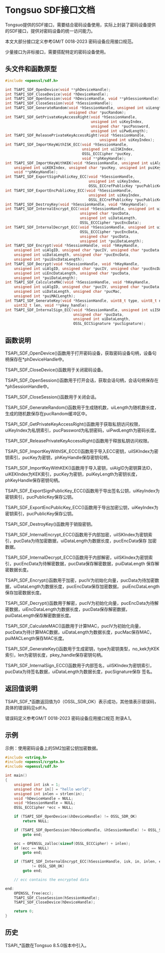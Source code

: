 # Tongsuo SDF接口文档

Tongsuo提供的SDF接口，需要结合密码设备使用，实际上封装了密码设备提供的SDF接口，提供对密码设备的统一访问能力。

本文大部分接口定义参考GM/T 0018-2023 密码设备应用接口规范。

少量接口为非标接口，需要搭配特定的密码设备使用。

## 头文件和函数原型

```c
#include <openssl/sdf.h>

int TSAPI_SDF_OpenDevice(void **phDeviceHandle);
int TSAPI_SDF_CloseDevice(void *hDeviceHandle);
int TSAPI_SDF_OpenSession(void *hDeviceHandle, void **phSessionHandle);
int TSAPI_SDF_CloseSession(void *hSessionHandle);
int TSAPI_SDF_GenerateRandom(void *hSessionHandle, unsigned int uiLength,
                             unsigned char *pucRandom);
int TSAPI_SDF_GetPrivateKeyAccessRight(void *hSessionHandle,
                                       unsigned int uiKeyIndex,
                                       unsigned char *pucPassword,
                                       unsigned int uiPwdLength);
int TSAPI_SDF_ReleasePrivateKeyAccessRight(void *hSessionHandle,
                                           unsigned int uiKeyIndex);
int TSAPI_SDF_ImportKeyWithISK_ECC(void *hSessionHandle,
                                   unsigned int uiISKIndex,
                                   OSSL_ECCCipher *pucKey,
                                   void **phKeyHandle);
int TSAPI_SDF_ImportKeyWithKEK(void *hSessionHandle, unsigned int uiAlgID,
    unsigned int uiKEKIndex, unsigned char *pucKey, unsigned int puiKeyLength,
    void **phKeyHandle);
int TSAPI_SDF_ExportSignPublicKey_ECC(void *hSessionHandle,
                                      unsigned int uiKeyIndex,
                                      OSSL_ECCrefPublicKey *pucPublicKey);
int TSAPI_SDF_ExportEncPublicKey_ECC(void *hSessionHandle,
                                      unsigned int uiKeyIndex,
                                      OSSL_ECCrefPublicKey *pucPublicKey);
int TSAPI_SDF_DestroyKey(void *hSessionHandle, void *hKeyHandle);
int TSAPI_SDF_InternalEncrypt_ECC(void *hSessionHandle, unsigned int uiISKIndex,
                                  unsigned char *pucData,
                                  unsigned int uiDataLength,
                                  OSSL_ECCCipher *pucEncData);
int TSAPI_SDF_InternalDecrypt_ECC(void *hSessionHandle, unsigned int uiISKIndex,
                                  OSSL_ECCCipher *pucEncData,
                                  unsigned char *pucData,
                                  unsigned int *puiDataLength);
int TSAPI_SDF_Encrypt(void *hSessionHandle, void *hKeyHandle,
    unsigned int uiAlgID, unsigned char *pucIV, unsigned char *pucData,
    unsigned int uiDataLength, unsigned char *pucEncData,
    unsigned int *puiEncDataLength);
int TSAPI_SDF_Decrypt(void *hSessionHandle, void *hKeyHandle,
    unsigned int uiAlgID, unsigned char *pucIV, unsigned char *pucEncData,
    unsigned int uiEncDataLength, unsigned char *pucData,
    unsigned int *puiDataLength);
int TSAPI_SDF_CalculateMAC(void *hSessionHandle, void *hKeyHandle,
    unsigned int uiAlgID, unsigned char *pucIV, unsigned char *pucData,
    unsigned int uiDataLength, unsigned char *pucMac,
    unsigned int *puiMACLength);
int TSAPI_SDF_GenerateKey(void *hSessionHandle, uint8_t type, uint8_t no_kek,
    uint32_t len, void **pkey_handle);
int TSAPI_SDF_InternalSign_ECC(void *hSessionHandle, unsigned int uiISKIndex,
                               unsigned char *pucData,
                               unsigned int uiDataLength,
                               OSSL_ECCSignature *pucSignature);

```

## 函数说明

TSAPI_SDF_OpenDevice()函数用于打开密码设备，获取密码设备句柄，设备句柄保存在*phDeviceHandle中。

TSAPI_SDF_CloseDevice()函数用于关闭密码设备。

TSAPI_SDF_OpenSession()函数用于打开会话，获取会话句柄，会话句柄保存在*phSessionHandle中。

TSAPI_SDF_CloseSession()函数用于关闭会话。

TSAPI_SDF_GenerateRandom()函数用于生成随机数，uiLength为随机数长度，生成的随机数保存在pucRandom缓冲区中。

TSAPI_SDF_GetPrivateKeyAccessRight()函数用于获取私钥访问权限，uiKeyIndex为私钥索引，pucPassword为私钥密码，uiPwdLength为密码长度。

TSAPI_SDF_ReleasePrivateKeyAccessRight()函数用于释放私钥访问权限。

TSAPI_SDF_ImportKeyWithISK_ECC()函数用于导入ECC密钥，uiISKIndex为密钥索引，pucKey为密钥，phKeyHandle保存密钥句柄。

TSAPI_SDF_ImportKeyWithKEK()函数用于导入密钥，uiAlgID为密钥算法ID，uiKEKIndex为KEK索引，pucKey为密钥，puiKeyLength为密钥长度，
phKeyHandle保存密钥句柄。

TSAPI_SDF_ExportSignPublicKey_ECC()函数用于导出签名公钥，uiKeyIndex为密钥索引，pucPublicKey保存公钥。

TSAPI_SDF_ExportEncPublicKey_ECC()函数用于导出加密公钥，uiKeyIndex为密钥索引，pucPublicKey保存公钥。

TSAPI_SDF_DestroyKey()函数用于销毁密钥。

TSAPI_SDF_InternalEncrypt_ECC()函数用于内部加密，uiISKIndex为密钥索引，pucData为待加密数据，uiDataLength为数据长度，pucEncData保存
加密数据。

TSAPI_SDF_InternalDecrypt_ECC()函数用于内部解密，uiISKIndex为密钥索引，pucEncData为待解密数据，pucData保存解密数据，puiDataLength
保存解密数据长度。

TSAPI_SDF_Encrypt()函数用于加密，pucIV为初始化向量，pucData为待加密数据，uiDataLength为数据长度，pucEncData保存加密数据，
puiEncDataLength保存加密数据长度。

TSAPI_SDF_Decrypt()函数用于解密，pucIV为初始化向量，pucEncData为待解密数据，uiEncDataLength为数据长度，pucData保存解密数据，
puiDataLength保存解密数据长度。

TSAPI_SDF_CalculateMAC()函数用于计算MAC，pucIV为初始化向量，pucData为待计算MAC数据，uiDataLength为数据长度，pucMac保存MAC，
puiMACLength保存MAC长度。

TSAPI_SDF_GenerateKey()函数用于生成密钥，type为密钥类型，no_kek为KEK索引，len为密钥长度，pkey_handle保存密钥句柄。

TSAPI_SDF_InternalSign_ECC()函数用于内部签名，uiISKIndex为密钥索引，pucData为待签名数据，uiDataLength为数据长度，pucSignature保存
签名。

## 返回值说明

TSAPI_SDF_*函数返回值为0（OSSL_SDR_OK）表示成功，其他值表示错误码，具体的错误码见sdf.h。

错误码定义参考GM/T 0018-2023 密码设备应用接口规范 附录A.1。

## 示例

示例：使用密码设备上的SM2加密公钥加密数据。

```c
#include <string.h>
#include <openssl/crypto.h>
#include <openssl/sdf.h>

int main()
{
    unsigned int isk = 1;
    unsigned char in[] = "hello world";
    unsigned int inlen = strlen(in);
    void *hDeviceHandle = NULL;
    void *hSessionHandle = NULL;
    OSSL_ECCCipher *ecc = NULL;

    if (TSAPI_SDF_OpenDevice(&hDeviceHandle) != OSSL_SDR_OK)
        return NULL;

    if (TSAPI_SDF_OpenSession(hDeviceHandle, &hSessionHandle) != OSSL_SDR_OK)
        goto end;

    ecc = OPENSSL_zalloc(sizeof(OSSL_ECCCipher) + inlen);
    if (ecc == NULL)
        goto end;

    if (TSAPI_SDF_InternalEncrypt_ECC(hSessionHandle, isk, in, inlen, ecc)
            != OSSL_SDR_OK)
        goto end;

    // ecc contains the encrypted data

end:
    OPENSSL_free(ecc);
    TSAPI_SDF_CloseSession(hSessionHandle);
    TSAPI_SDF_CloseDevice(hDeviceHandle);

    return 0;
}
```

## 历史

TSAPI_*函数在Tongsuo 8.5.0版本中引入。
